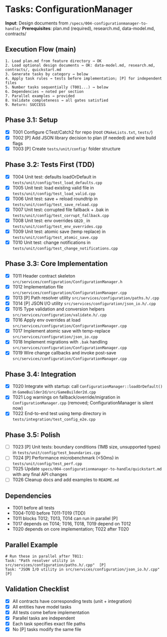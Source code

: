 # Tasks: ConfigurationManager

**Input**: Design documents from `/specs/004-configurationmanager-to-handle/`
**Prerequisites**: plan.md (required), research.md, data-model.md, contracts/

## Execution Flow (main)
```
1. Load plan.md from feature directory → OK
2. Load optional design documents → OK: data-model.md, research.md, contracts/, quickstart.md
3. Generate tasks by category → below
4. Apply task rules → tests before implementation; [P] for independent files
5. Number tasks sequentially (T001...) → below
6. Dependencies → noted per section
7. Parallel examples → provided
8. Validate completeness → all gates satisfied
9. Return: SUCCESS
```

## Phase 3.1: Setup
- [x] T001 Configure CTest/Catch2 for repo (root `CMakeLists.txt`, `tests/`)
- [x] T002 [P] Add JSON library decision to plan (if needed) and wire build flags
- [x] T003 [P] Create `tests/unit/config/` folder structure

## Phase 3.2: Tests First (TDD)
- [x] T004 Unit test: defaults loadOrDefault in `tests/unit/config/test_load_defaults.cpp`
- [x] T005 Unit test: load existing valid file in `tests/unit/config/test_load_valid.cpp`
- [x] T006 Unit test: save + reload roundtrip in `tests/unit/config/test_save_reload.cpp`
- [x] T007 Unit test: corrupted file fallback + .bak in `tests/unit/config/test_corrupt_fallback.cpp`
- [x] T008 Unit test: env overrides `GB2D_` in `tests/unit/config/test_env_overrides.cpp`
- [x] T009 Unit test: atomic save (temp replace) in `tests/unit/config/test_atomic_save.cpp`
- [x] T010 Unit test: change notifications in `tests/unit/config/test_change_notifications.cpp`

## Phase 3.3: Core Implementation
- [x] T011 Header contract skeleton `src/services/configuration/ConfigurationManager.h`
- [x] T012 Implementation file `src/services/configuration/ConfigurationManager.cpp`
- [x] T013 [P] Path resolver utility `src/services/configuration/paths.h/.cpp`
- [x] T014 [P] JSON I/O utility `src/services/configuration/json_io.h/.cpp`
- [x] T015 Type validation and conversion helpers `src/services/configuration/validate.h/.cpp`
- [x] T016 Apply env overrides at load `src/services/configuration/ConfigurationManager.cpp`
- [x] T017 Implement atomic save with temp-replace `src/services/configuration/json_io.cpp`
- [x] T018 Implement migrations with `.bak` handling `src/services/configuration/ConfigurationManager.cpp`
- [x] T019 Wire change callbacks and invoke post-save `src/services/configuration/ConfigurationManager.cpp`

## Phase 3.4: Integration
- [x] T020 Integrate with startup: call `ConfigurationManager::loadOrDefault()` in `GameBuilder2d/src/GameBuilder2d.cpp`
- [x] T021 Log warnings on fallback/override/migration in `ConfigurationManager.cpp` (removed; ConfigurationManager is silent now)
- [x] T022 End-to-end test using temp directory in `tests/integration/test_config_e2e.cpp`

## Phase 3.5: Polish
- [ ] T023 [P] Unit tests: boundary conditions (1MB size, unsupported types) in `tests/unit/config/test_boundaries.cpp`
- [ ] T024 [P] Performance microbenchmark (<50ms) in `tests/unit/config/test_perf.cpp`
- [ ] T025 Update `specs/004-configurationmanager-to-handle/quickstart.md` with any final API changes
- [ ] T026 Cleanup docs and add examples to `README.md`

## Dependencies
- T001 before all tests
- T004-T010 before T011-T019 (TDD)
- T011 blocks T012; T013, T014 can run in parallel [P]
- T017 depends on T014; T016, T018, T019 depend on T012
- T020 depends on core implementation; T022 after T020

## Parallel Example
```
# Run these in parallel after T011:
Task: "Path resolver utility in src/services/configuration/paths.h/.cpp"  [P]
Task: "JSON I/O utility in src/services/configuration/json_io.h/.cpp"     [P]
```

## Validation Checklist
- [x] All contracts have corresponding tests (unit + integration)
- [x] All entities have model tasks
- [x] All tests come before implementation
- [x] Parallel tasks are independent
- [x] Each task specifies exact file paths
- [x] No [P] tasks modify the same file
